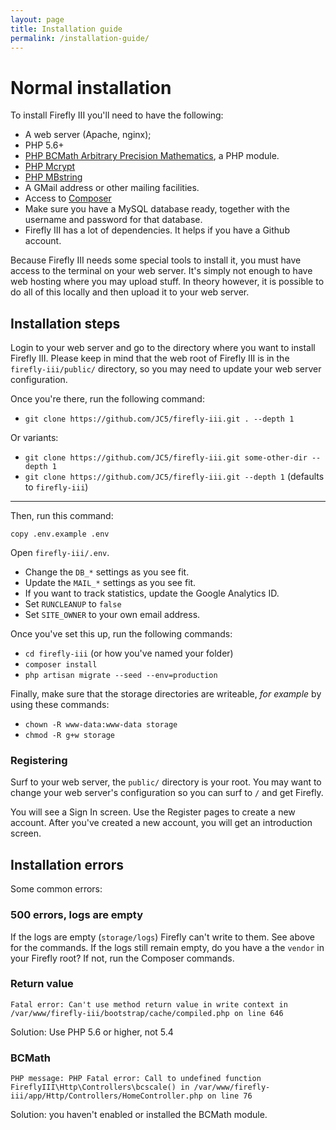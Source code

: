 ```yaml
---
layout: page
title: Installation guide
permalink: /installation-guide/
---
```


# Normal installation

To install Firefly III you'll need to have the following:

* A web server (Apache, nginx);
* PHP 5.6+
* [PHP BCMath Arbitrary Precision Mathematics](http://php.net/manual/en/book.bc.php), a PHP module.
* [PHP Mcrypt](http://php.net/manual/en/book.mcrypt.php)
* [PHP MBstring](http://php.net/manual/en/book.mbstring.php)
* A GMail address or other mailing facilities.
* Access to [Composer](https://getcomposer.org/)
* Make sure you have a MySQL database ready, together with the username and password for that database.
* Firefly III has a lot of dependencies. It helps if you have a Github account.

Because Firefly III needs some special tools to install it, you must have access to the terminal on your web server. It's simply not enough to have web hosting where you may upload stuff. In theory however, it is possible to do all of this locally and then upload it to your web server.

## Installation steps

Login to your web server and go to the directory where you want to install Firefly III. Please keep in mind that the web root of Firefly III is in the ``firefly-iii/public/`` directory, so you may need to update your web server configuration.

Once you're there, run the following command:

* ``git clone https://github.com/JC5/firefly-iii.git . --depth 1``

Or variants:

* ``git clone https://github.com/JC5/firefly-iii.git some-other-dir --depth 1``
* ``git clone https://github.com/JC5/firefly-iii.git --depth 1`` (defaults to ``firefly-iii``)

***

Then, run this command:

``copy .env.example .env``

Open ``firefly-iii/.env``.

* Change the ``DB_*`` settings as you see fit.
* Update the ``MAIL_*`` settings as you see fit.
* If you want to track statistics, update the Google Analytics ID.
* Set ``RUNCLEANUP`` to ``false``
* Set ``SITE_OWNER`` to your own email address.

Once you've set this up, run the following commands:

* ``cd firefly-iii`` (or how you've named your folder)
* ``composer install``
* ``php artisan migrate --seed --env=production``

Finally, make sure that the storage directories are writeable, _for example_ by using these commands:

* ``chown -R www-data:www-data storage``
* ``chmod -R g+w storage``

### Registering

Surf to your web server, the ``public/`` directory is your root. You may want to change your web server's configuration so you can surf to ``/`` and get Firefly.

You will see a Sign In screen. Use the Register pages to create a new account. After you've created a new account, you will get an introduction screen.

## Installation errors

Some common errors:

### 500 errors, logs are empty

If the logs are empty (``storage/logs``) Firefly can't write to them. See above for the commands. If the logs still remain empty, do you have a the ``vendor`` in your Firefly root? If not, run the Composer commands.

### Return value

`Fatal error: Can't use method return value in write context in /var/www/firefly-iii/bootstrap/cache/compiled.php on line 646`

Solution: Use PHP 5.6 or higher, not 5.4

### BCMath

`PHP message: PHP Fatal error: Call to undefined function FireflyIII\Http\Controllers\bcscale() in /var/www/firefly-iii/app/Http/Controllers/HomeController.php on line 76`

Solution: you haven't enabled or installed the BCMath module.